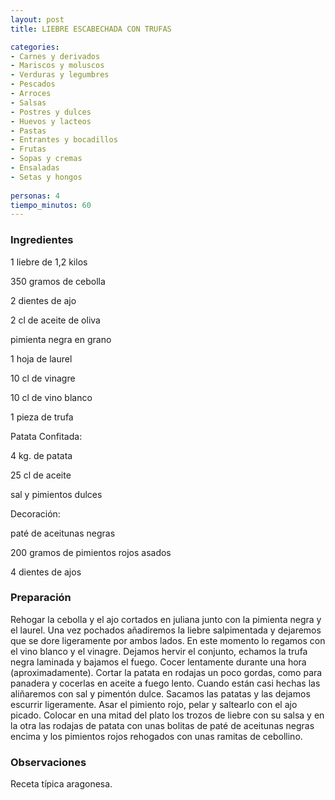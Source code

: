 ```yaml
---
layout: post
title: LIEBRE ESCABECHADA CON TRUFAS

categories:
- Carnes y derivados
- Mariscos y moluscos
- Verduras y legumbres
- Pescados
- Arroces
- Salsas
- Postres y dulces
- Huevos y lacteos
- Pastas
- Entrantes y bocadillos
- Frutas
- Sopas y cremas
- Ensaladas
- Setas y hongos
 
personas: 4 
tiempo_minutos: 60 
---
```

<h3>Ingredientes</h3>
1 liebre de 1,2 kilos

350 gramos de cebolla

2 dientes de ajo

2 cl de aceite de oliva

pimienta negra en grano

1 hoja de laurel

10 cl de vinagre

10 cl de vino blanco

1 pieza de trufa

Patata Confitada:

4 kg. de patata

25 cl de aceite

sal y pimientos dulces

Decoración:

paté de aceitunas negras

200 gramos de pimientos rojos asados

4 dientes de ajos

<h3>Preparación</h3>
Rehogar la cebolla y el ajo cortados en juliana junto con la pimienta negra y el laurel. Una vez pochados añadiremos la liebre salpimentada y dejaremos que se dore ligeramente por ambos lados. En este momento lo regamos con el vino blanco y el vinagre. Dejamos hervir el conjunto, echamos la trufa negra laminada y bajamos el fuego. Cocer lentamente durante una hora (aproximadamente). Cortar la patata en rodajas un poco gordas, como para panadera y cocerlas en aceite a fuego lento. Cuando están casi hechas las aliñaremos con sal y pimentón dulce. Sacamos las patatas y las dejamos escurrir ligeramente. Asar el pimiento rojo, pelar y saltearlo con el ajo picado. Colocar en una mitad del plato los trozos de liebre con su salsa y en la otra las rodajas de patata con unas bolitas de paté de aceitunas negras encima y los pimientos rojos rehogados con unas ramitas de cebollino.

<h3>Observaciones</h3>
Receta típica aragonesa.


